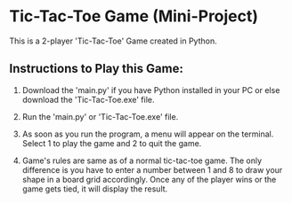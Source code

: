 # Tic-Tac-Toe Game (Mini-Project)

This is a 2-player 'Tic-Tac-Toe' Game created in Python.

## Instructions to Play this Game:

1) Download the 'main.py' if you have Python installed in your PC or else download the 'Tic-Tac-Toe.exe' file.

2) Run the 'main.py' or 'Tic-Tac-Toe.exe' file.

3) As soon as you run the program, a menu will appear on the terminal. Select 1 to play the game and 2 to quit the game.

4) Game's rules are same as of a normal tic-tac-toe game. The only difference is you have to enter a number between 1 and 8 to draw your shape in a board grid accordingly. Once any of the player wins or the game gets tied, it will display the result.
